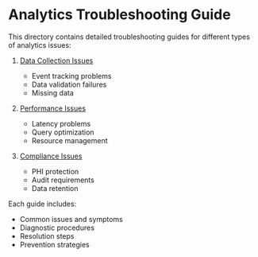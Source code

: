 
# Analytics Troubleshooting Guide

This directory contains detailed troubleshooting guides for different types of analytics issues:

1. [Data Collection Issues](./DATA_COLLECTION.md)
   - Event tracking problems
   - Data validation failures
   - Missing data

2. [Performance Issues](./PERFORMANCE.md)
   - Latency problems
   - Query optimization
   - Resource management

3. [Compliance Issues](./COMPLIANCE.md)
   - PHI protection
   - Audit requirements
   - Data retention

Each guide includes:
- Common issues and symptoms
- Diagnostic procedures
- Resolution steps
- Prevention strategies
